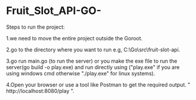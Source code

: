 # Fruit_Slot_API-GO-

Steps to run the project:

1.we need to move the entire project outside the Goroot.

2.go to the directory where you want to run e.g, C:\Go\src\fruit-slot-api.

3.go run main.go (to run the server) or you make the exe file to run the server(go build -o play.exe) and run directly using ("play.exe" if you are using windows cmd otherwise "./play.exe" for linux systems).

4.Open your browser or use a tool like Postman to get the required output. " http://localhost:8080/play ".
